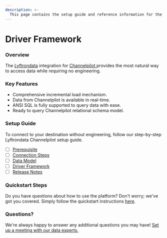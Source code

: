 ```yaml
---
description: >-
  This page contains the setup guide and reference information for the Channelpilot source connector.
---
```


# Driver Framework

### Overview

The [Lyftrondata](https://www.lyftrondata.com/) integration for [Channelpilot](https://www.lyftrondata.com/integration/channelpilot/)[ ](https://www.lyftrondata.com/integration/channelpilot/)provides the most natural way to access data while requiring no engineering.

### Key Features

* Comprehensive incremental load mechanism.
* Data from Channelpilot is available in real-time.&#x20;
* ANSI SQL is fully supported to query data with ease.
* Ready to query Channelpilot relational schema model.

### Setup Guide

To connect to your destination without engineering, follow our step-by-step Lyftrondata Channelpilot setup guide.

* [ ] [Prerequisite](../../marketing-analytics/channelpilot/prerequisite.md)
* [ ] [Connection Steps](../../marketing-analytics/channelpilot/connection-steps.md)
* [ ] [Data Model](../../marketing-analytics/channelpilot/data-model/)
* [ ] [Driver Framework](../../marketing-analytics/channelpilot/driver-framework/)
* [ ] [Release Notes](../../marketing-analytics/channelpilot/release-notes.md)

### Quickstart Steps

Do you have questions about how to use the platform? Don't worry; we've got you covered. Simply follow the quickstart instructions [here](../../../quickstart-steps.md).

### Questions? <a href="#questions" id="questions"></a>

We're always happy to answer any additional questions you may have! [Set up a meeting with our data experts.](https://www.lyftrondata.com/book-a-meeting/)


